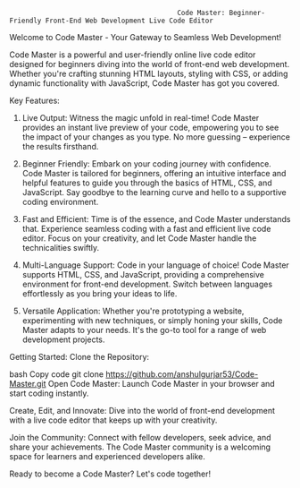                                               Code Master: Beginner-Friendly Front-End Web Development Live Code Editor
                                              
Welcome to Code Master - Your Gateway to Seamless Web Development!

Code Master is a powerful and user-friendly online live code editor designed for beginners diving into the world of front-end web development. Whether you're crafting stunning HTML layouts, styling with CSS, or adding dynamic functionality with JavaScript, Code Master has got you covered.

Key Features:
1. Live Output:
Witness the magic unfold in real-time! Code Master provides an instant live preview of your code, empowering you to see the impact of your changes as you type. No more guessing – experience the results firsthand.

2. Beginner Friendly:
Embark on your coding journey with confidence. Code Master is tailored for beginners, offering an intuitive interface and helpful features to guide you through the basics of HTML, CSS, and JavaScript. Say goodbye to the learning curve and hello to a supportive coding environment.

3. Fast and Efficient:
Time is of the essence, and Code Master understands that. Experience seamless coding with a fast and efficient live code editor. Focus on your creativity, and let Code Master handle the technicalities swiftly.

4. Multi-Language Support:
Code in your language of choice! Code Master supports HTML, CSS, and JavaScript, providing a comprehensive environment for front-end development. Switch between languages effortlessly as you bring your ideas to life.

5. Versatile Application:
Whether you're prototyping a website, experimenting with new techniques, or simply honing your skills, Code Master adapts to your needs. It's the go-to tool for a range of web development projects.

Getting Started:
Clone the Repository:

bash
Copy code
git clone https://github.com/anshulgurjar53/Code-Master.git
Open Code Master:
Launch Code Master in your browser and start coding instantly.

Create, Edit, and Innovate:
Dive into the world of front-end development with a live code editor that keeps up with your creativity.

Join the Community:
Connect with fellow developers, seek advice, and share your achievements. The Code Master community is a welcoming space for learners and experienced developers alike.

Ready to become a Code Master? Let's code together!

